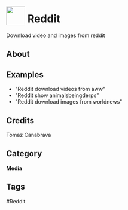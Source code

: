 # <img src="https://raw.githack.com/FortAwesome/Font-Awesome/master/svgs/solid/user-ninja.svg" card_color="#FFFFFF" width="50" height="50" style="vertical-align:bottom"/> Reddit
Download video and images from reddit

## About


## Examples
* "Reddit download videos from aww"
* "Reddit show animalsbeingderps"
* "Reddit download images from worldnews"

## Credits
Tomaz Canabrava

## Category
**Media**

## Tags
#Reddit


